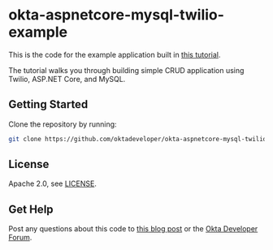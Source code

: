 # okta-aspnetcore-mysql-twilio-example

This is the code for the example application built in [this tutorial](https://developer.okta.com/blog/2019/08/02/build-a-simple-crud-app-with-aspnetcore-mysql-and-twilio).

The tutorial walks you through building simple CRUD application using Twilio, ASP.NET Core, and MySQL.

## Getting Started

Clone the repository by running:

```sh
git clone https://github.com/oktadeveloper/okta-aspnetcore-mysql-twilio-example.git
```

## License
Apache 2.0, see [LICENSE](LICENSE).

## Get Help
Post any questions about this code to [this blog post](https://developer.okta.com/blog/2019/08/02/build-a-simple-crud-app-with-aspnetcore-mysql-and-twilio) or the [Okta Developer Forum](https://devforum.okta.com/).
